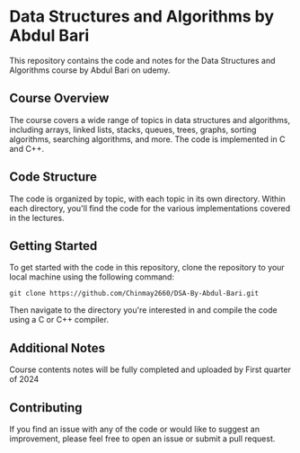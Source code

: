 # Data Structures and Algorithms by Abdul Bari

This repository contains the code and notes for the Data Structures and Algorithms course by Abdul Bari on udemy.

## Course Overview

The course covers a wide range of topics in data structures and algorithms, including arrays, linked lists, stacks, queues, trees, graphs, sorting algorithms, searching algorithms, and more. The code is implemented in C and C++.

## Code Structure

The code is organized by topic, with each topic in its own directory. Within each directory, you'll find the code for the various implementations covered in the lectures.

## Getting Started

To get started with the code in this repository, clone the repository to your local machine using the following command:

```
git clone https://github.com/Chinmay2660/DSA-By-Abdul-Bari.git
```

Then navigate to the directory you're interested in and compile the code using a C or C++ compiler. 

## Additional Notes

Course contents notes will be fully completed and uploaded by First quarter of 2024

## Contributing

If you find an issue with any of the code or would like to suggest an improvement, please feel free to open an issue or submit a pull request.


